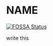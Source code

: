 # NAME

[![FOSSA Status](https://app.fossa.io/api/projects/git%2Bgithub.com%2Fphiloserf%2Fproject.svg?type=shield)](https://app.fossa.io/projects/git%2Bgithub.com%2Fphiloserf%2Fproject?ref=badge_shield)

write this
